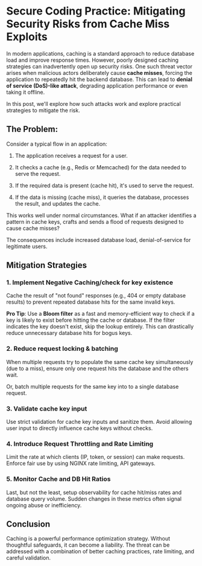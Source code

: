# Secure Coding Practice: Mitigating Security Risks from Cache Miss Exploits

In modern applications, caching is a standard approach to reduce database load and improve response times. However, poorly designed caching strategies can inadvertently open up security risks. 
One such threat vector arises when malicious actors deliberately cause **cache misses**, forcing the application to repeatedly hit the backend database. 
This can lead to **denial of service (DoS)-like attack**, degrading application performance or even taking it offline.

In this post, we'll explore how such attacks work and explore practical strategies to mitigate the risk.

## The Problem:

Consider a typical flow in an application:

1. The application receives a request for a user.

2. It checks a cache (e.g., Redis or Memcached) for the data needed to serve the request.

3. If the required data is present (cache hit), it's used to serve the request.

4. If the data is missing (cache miss), it queries the database, processes the result, and updates the cache.

This works well under normal circumstances. What if an attacker identifies a pattern in cache keys, crafts and sends a flood of requests designed to cause cache misses?

The consequences include increased database load, denial-of-service for legitimate users.

## Mitigation Strategies

### 1. Implement Negative Caching/check for key existence

Cache the result of "not found" responses (e.g., 404 or empty database results) to prevent repeated database hits for the same invalid keys. 

**Pro Tip**: Use a **Bloom filter** as a fast and memory-efficient way to check if a key is likely to exist before hitting the cache or database. If the filter indicates the key doesn't exist, skip the lookup entirely. This can drastically reduce unnecessary database hits for bogus keys.

### 2. Reduce request locking & batching

When multiple requests try to populate the same cache key simultaneously (due to a miss), ensure only one request hits the database and the others wait. 

Or, batch multiple requests for the same key into to a single database request.

### 3. Validate cache key input

Use strict validation for cache key inputs and sanitize them. Avoid allowing user input to directly influence cache keys without checks.

### 4. Introduce Request Throttling and Rate Limiting
Limit the rate at which clients (IP, token, or session) can make requests. Enforce fair use by using NGINX rate limiting, API gateways.

### 5. Monitor Cache and DB Hit Ratios

Last, but not the least, setup observability for cache hit/miss rates and database query volume. Sudden changes in these metrics often signal ongoing abuse or inefficiency.

## Conclusion

Caching is a powerful performance optimization strategy. Without thoughtful safeguards, it can become a liability. 
The threat can be addressed with a combination of better caching practices, rate limiting, and careful validation.
